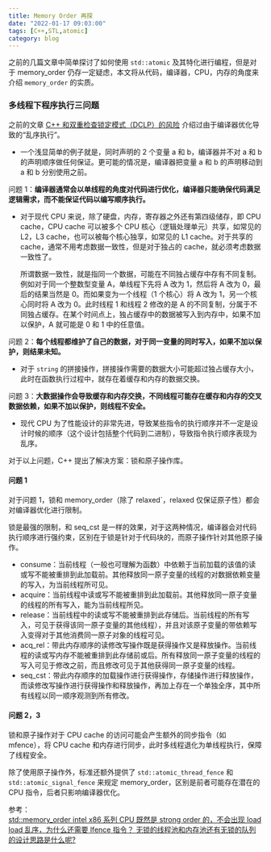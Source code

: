 ```yaml
---
title: Memory Order 再探
date: "2022-01-17 09:03:00"
tags: [C++,STL,atomic]
category: blog
---
```

之前的几篇文章中简单探讨了如何使用 `std::atomic` 及其特化进行编程，但是对于 memory\_order 仍存一定疑虑，本文将从代码，编译器，CPU，内存的角度来介绍 `memory_order` 的实质。

<!-- more -->

### 多线程下程序执行三问题

之前的文章 [C++ 和双重检查锁定模式（DCLP）的风险](/blog/2021/09/20/Cpp-and-the-Perils-of-Double-Checked-Locking/) 介绍过由于编译器优化导致的“乱序执行”。

- 一个浅显简单的例子就是，同时声明的 2 个变量 a 和 b，编译器并不对 a 和 b 的声明顺序做任何保证。更可能的情况是，编译器把变量 a 和 b 的声明移动到 a 和 b 分别使用之前。

问题 1：**编译器通常会以单线程的角度对代码进行优化，编译器只能确保代码满足逻辑需求，而不能保证代码以编写顺序执行。**

- 对于现代 CPU 来说，除了硬盘，内存，寄存器之外还有第四级储存，即 CPU cache，CPU cache 可以被多个 CPU 核心（逻辑处理单元）共享，如常见的 L2，L3 cache，也可以被每个核心独享，如常见的 L1 cache。对于共享的 cache，通常不用考虑数据一致性，但是对于独占的 cache，就必须考虑数据一致性了。

    所谓数据一致性，就是指同一个数据，可能在不同独占缓存中存有不同复制。例如对于同一个整数型变量 A，单线程下先将 A 改为 1，然后将 A 改为 0，最后的结果当然是 0。而如果变为一个线程（1 个核心）将 A 改为 1，另一个核心同时将 A 改为 0。此时线程 1 和线程 2 修改的是 A 的不同复制，分属于不同独占缓存。在某个时间点上，独占缓存中的数据被写入到内存中，如果不加以保护，A 就可能是 0 和 1 中的任意值。

问题 2：**每个线程都维护了自己的数据，对于同一变量的同时写入，如果不加以保护，则结果未知。**

- 对于 `string` 的拼接操作，拼接操作需要的数据大小可能超过独占缓存大小，此时在函数执行过程中，就存在着缓存和内存的数据交换。

问题 3：**大数据操作会导致缓存和内存交换，不同线程可能存在缓存和内存的交叉数据依赖，如果不加以保护，则线程不安全。**

- 现代 CPU 为了性能设计的非常先进，导致某些指令的执行顺序并不一定是设计时候的顺序（这个设计包括整个代码到二进制），导致指令执行顺序表现为乱序。

对于以上问题，C++ 提出了解决方案：锁和原子操作库。

#### 问题 1

对于问题 1，锁和 memory\_order（除了 relaxed\`，relaxed 仅保证原子性）都会对编译器优化进行限制。

锁是最强的限制，和 seq\_cst 是一样的效果，对于这两种情况，编译器会对代码执行顺序进行强约束，区别在于锁是针对于代码块的，而原子操作针对其他原子操作。

- consume：当前线程（一般也可理解为函数）中依赖于当前加载的该值的读或写不能被重排到此加载前。其他释放同一原子变量的线程的对数据依赖变量的写入，为当前线程所可见。
- acquire：当前线程中读或写不能被重排到此加载前。其他释放同一原子变量的线程的所有写入，能为当前线程所见。
- release：当前线程中的读或写不能被重排到此存储后。当前线程的所有写入，可见于获得该同一原子变量的其他线程），并且对该原子变量的带依赖写入变得对于其他消费同一原子对象的线程可见。
- acq\_rel：带此内存顺序的读修改写操作既是获得操作又是释放操作。当前线程的读或写内存不能被重排到此存储前或后。所有释放同一原子变量的线程的写入可见于修改之前，而且修改可见于其他获得同一原子变量的线程。
- seq\_cst：带此内存顺序的加载操作进行获得操作，存储操作进行释放操作，而读修改写操作进行获得操作和释放操作，再加上存在一个单独全序，其中所有线程以同一顺序观测到所有修改。

#### 问题 2，3

锁和原子操作对于 CPU cache 的访问可能会产生额外的同步指令（如 mfence），将 CPU cache 和内存进行同步，此时多线程退化为单线程执行，保障了线程安全。

除了使用原子操作外，标准还额外提供了 `std::atomic_thread_fence` 和 `std::atomic_signal_fence` 来规定 memory\_order，区别是前者可能存在潜在的 CPU 指令，后者只影响编译器优化。

<div class="ref-label">参考：</div>
<div class="ref-list">
<a href="https://en.cppreference.com/w/cpp/atomic/memory_order">
std::memory_order
</a>
<a href="https://www.zhihu.com/question/29465982">
intel x86 系列 CPU 既然是 strong order 的，不会出现 load load 乱序，为什么还需要 lfence 指令？
</a>
<a href="https://www.zhihu.com/question/374142552">
无锁的线程池和内存池还有无锁的队列的设计思路是什么呢?
</a>
</div>
